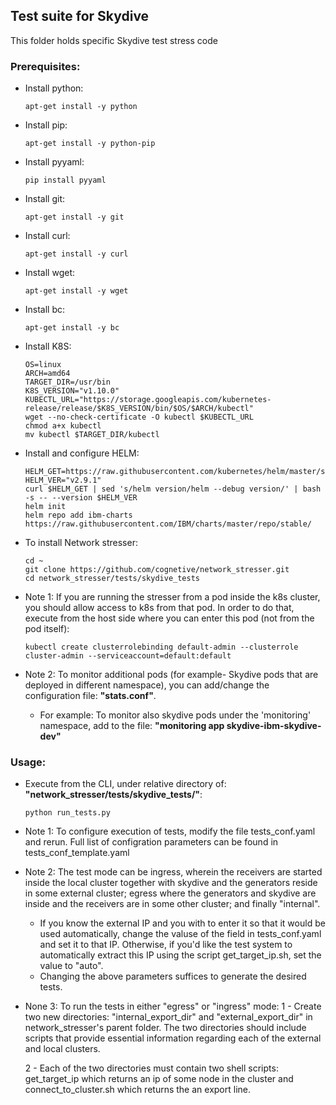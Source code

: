 ## Test suite for Skydive

This folder holds specific Skydive test stress code 

### Prerequisites:
- Install python:
    ````
    apt-get install -y python
    ````
- Install pip:
    ````
    apt-get install -y python-pip
    ````
- Install pyyaml:
    ````
    pip install pyyaml
    ````
- Install git:
    ````
    apt-get install -y git
    ````
- Install curl:
    ````
    apt-get install -y curl
    ````
- Install wget:
    ````
    apt-get install -y wget
    ````
- Install bc:
    ````
    apt-get install -y bc
    ````
- Install K8S:
    ````
    OS=linux
    ARCH=amd64
    TARGET_DIR=/usr/bin
    K8S_VERSION="v1.10.0"
    KUBECTL_URL="https://storage.googleapis.com/kubernetes-release/release/$K8S_VERSION/bin/$OS/$ARCH/kubectl"
    wget --no-check-certificate -O kubectl $KUBECTL_URL
    chmod a+x kubectl
    mv kubectl $TARGET_DIR/kubectl
    ````
- Install and configure HELM:
    ````
    HELM_GET=https://raw.githubusercontent.com/kubernetes/helm/master/scripts/get
    HELM_VER="v2.9.1"
    curl $HELM_GET | sed 's/helm version/helm --debug version/' | bash -s -- --version $HELM_VER
    helm init
    helm repo add ibm-charts https://raw.githubusercontent.com/IBM/charts/master/repo/stable/
    ````
    
- To install Network stresser:
    ````
    cd ~
    git clone https://github.com/cognetive/network_stresser.git
    cd network_stresser/tests/skydive_tests
    ````

- Note 1: 
If you are running the stresser from a pod inside the k8s cluster, you should allow access to k8s from that pod.
In order to do that, execute from the host side where you can enter this pod (not from the pod itself):
    ````
    kubectl create clusterrolebinding default-admin --clusterrole cluster-admin --serviceaccount=default:default
    ````

- Note 2: 
To monitor additional pods (for example- Skydive pods that are deployed in different namespace), you can add/change the configuration file: **"stats.conf"**. 
  - For example:
  To monitor also skydive pods under the 'monitoring' namespace, add to the file:
  **"monitoring app skydive-ibm-skydive-dev"**

### Usage:
- Execute from the CLI, under relative directory of: **"network_stresser/tests/skydive_tests/"**:
    ````
    python run_tests.py
    ````

- Note 1: 
To configure execution of tests, modify the file tests_conf.yaml and rerun. Full list of configration parameters can be found in  tests_conf_template.yaml

- Note 2:
The test mode can be ingress, wherein the receivers are started inside the local cluster together with skydive and the generators reside in some external cluster; egress where the generators and skydive are inside and the receivers are in some other cluster; and finally "internal".
	- If you know the external IP and you with to enter it so that it would be used automatically, change the valuse of the field in tests_conf.yaml and set it to that IP. Otherwise, if you'd like the test system to automatically extract this IP using the script get_target_ip.sh, set the value to "auto".
	- Changing the above parameters suffices to generate the desired tests.

- None 3:
To run the tests in either "egress" or "ingress" mode:
    1 - Create two new directories: "internal_export_dir" and "external_export_dir" in network_stresser's parent folder.  The two directories should include scripts that provide essential information regarding each of the external and local clusters.

    2 - Each of the two directories must contain two shell scripts: get_target_ip which returns an ip of some node in the cluster and connect_to_cluster.sh which returns the an export line.
 

